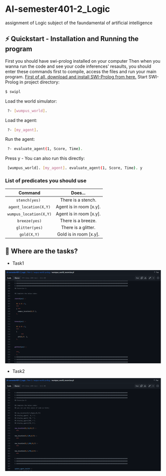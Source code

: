# AI-semester401-2_Logic
assignment of Logic subject of the faundamental of artificial intelligence

##  ⚡️ Quickstart - Installation and Running the program

First you should have swi-prolog installed on your computer
Then when you wanna run the code and see your code inferences' resaults, you should enter these commands first to compile, access the files and run your main program.
[First of all, download and install SWI-Prolog from here.](https://www.swi-prolog.org/download/stable)
Start SWI-Prolog in project directory:
```bash
$ swipl
```
Load the world simulator:

```bash
 ?- [wumpus_world].
```

Load the agent:

```bash
 ?- [my_agent].
```
Run the agent:

```bash
 ?- evaluate_agent(1, Score, Time).
```
Press y - You can also
run this directly:
```bash
 [wumpus_world]. [my_agent]. evaluate_agent(1, Score, Time). y
```

### List of predicates you should use

Command| Does...
:-----:|:-----:
`stench(yes) `|There is a stench.
`agent_location(X,Y)`|Agent is in room [x.y].
`wumpus_location(X,Y)`|Agent is in room [x.y].
`breeze(yes)`|There is a breeze.
`glitter(yes)`|There is a glitter.
`gold(X,Y)`|Gold is in room [x.y].

## 🎯 Where are the tasks?
* Task1


![Task1](pics/Task1.png)


* Task2


![Task2](pics/Task2.png)
